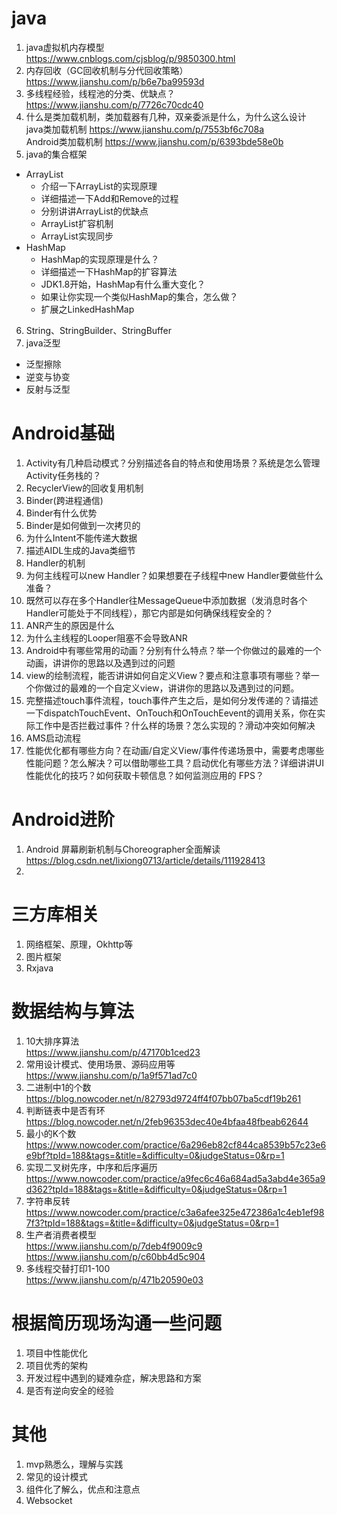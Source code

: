 # java
1. java虚拟机内存模型  
  https://www.cnblogs.com/cjsblog/p/9850300.html
2. 内存回收（GC回收机制与分代回收策略）  
  https://www.jianshu.com/p/b6e7ba99593d
3. 多线程经验，线程池的分类、优缺点？  
  https://www.jianshu.com/p/7726c70cdc40
4. 什么是类加载机制，类加载器有几种，双亲委派是什么，为什么这么设计  
  java类加载机制  https://www.jianshu.com/p/7553bf6c708a  
  Android类加载机制  https://www.jianshu.com/p/6393bde58e0b
5. java的集合框架
  - ArrayList
    - 介绍一下ArrayList的实现原理
    - 详细描述一下Add和Remove的过程
    - 分别讲讲ArrayList的优缺点
    - ArrayList扩容机制
    - ArrayList实现同步
  - HashMap
    - HashMap的实现原理是什么？
    - 详细描述一下HashMap的扩容算法
    - JDK1.8开始，HashMap有什么重大变化？
    - 如果让你实现一个类似HashMap的集合，怎么做？
    - 扩展之LinkedHashMap
6. String、StringBuilder、StringBuffer
7. java泛型
  - 泛型擦除
  - 逆变与协变
  - 反射与泛型
        
        
# Android基础
1. Activity有几种启动模式？分别描述各自的特点和使用场景？系统是怎么管理Activity任务栈的？
2. RecyclerView的回收复用机制
3. Binder(跨进程通信)
4. Binder有什么优势
5. Binder是如何做到一次拷贝的
6. 为什么Intent不能传递大数据
7. 描述AIDL生成的Java类细节
8. Handler的机制
9. 为何主线程可以new Handler？如果想要在子线程中new Handler要做些什么准备？
10. 既然可以存在多个Handler往MessageQueue中添加数据（发消息时各个Handler可能处于不同线程），那它内部是如何确保线程安全的？
11. ANR产生的原因是什么
12. 为什么主线程的Looper阻塞不会导致ANR
13. Android中有哪些常用的动画？分别有什么特点？举一个你做过的最难的一个动画，讲讲你的思路以及遇到过的问题
14. view的绘制流程，能否讲讲如何自定义View？要点和注意事项有哪些？举一个你做过的最难的一个自定义view，讲讲你的思路以及遇到过的问题。
15. 完整描述touch事件流程，touch事件产生之后，是如何分发传递的？请描述一下dispatchTouchEvent、OnTouch和OnTouchEevent的调用关系，你在实际工作中是否拦截过事件？什么样的场景？怎么实现的？滑动冲突如何解决
16. AMS启动流程
17. 性能优化都有哪些方向？在动画/自定义View/事件传递场景中，需要考虑哪些性能问题？怎么解决？可以借助哪些工具？启动优化有哪些方法？详细讲讲UI性能优化的技巧？如何获取卡顿信息？如何监测应用的 FPS？

# Android进阶
1. Android 屏幕刷新机制与Choreographer全面解读
https://blog.csdn.net/lixiong0713/article/details/111928413
2. 

# 三方库相关
1. 网络框架、原理，Okhttp等
2. 图片框架
3. Rxjava


# 数据结构与算法
1. 10大排序算法  
  https://www.jianshu.com/p/47170b1ced23
2. 常用设计模式、使用场景、源码应用等  
  https://www.jianshu.com/p/1a9f571ad7c0
3. 二进制中1的个数  
  https://blog.nowcoder.net/n/82793d9724ff4f07bb07ba5cdf19b261 
5. 判断链表中是否有环  
  https://blog.nowcoder.net/n/2feb96353dec40e4bfaa48fbeab62644
4. 最小的K个数  
  https://www.nowcoder.com/practice/6a296eb82cf844ca8539b57c23e6e9bf?tpId=188&tags=&title=&difficulty=0&judgeStatus=0&rp=1
5. 实现二叉树先序，中序和后序遍历   
  https://www.nowcoder.com/practice/a9fec6c46a684ad5a3abd4e365a9d362?tpId=188&tags=&title=&difficulty=0&judgeStatus=0&rp=1
6. 字符串反转
  https://www.nowcoder.com/practice/c3a6afee325e472386a1c4eb1ef987f3?tpId=188&tags=&title=&difficulty=0&judgeStatus=0&rp=1
7. 生产者消费者模型  
  https://www.jianshu.com/p/7deb4f9009c9  
  https://www.jianshu.com/p/c60bb4d5c904  
8. 多线程交替打印1-100  
  https://www.jianshu.com/p/471b20590e03
  

# 根据简历现场沟通一些问题
1. 项目中性能优化
2. 项目优秀的架构
3. 开发过程中遇到的疑难杂症，解决思路和方案
4. 是否有逆向安全的经验


# 其他
1. mvp熟悉么，理解与实践️
2. 常见的设计模式
3. 组件化了解么，优点和注意点
4. Websocket 

